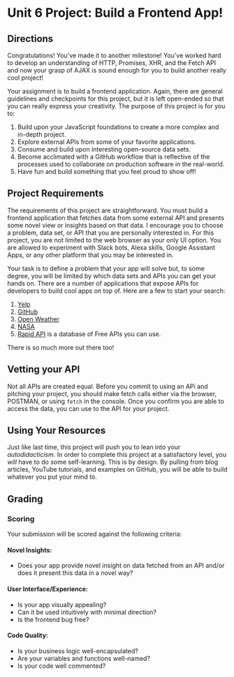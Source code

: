 # Unit 6 Project: Build a Frontend App!

## Directions
Congratulations! You've made it to another milestone! You've worked hard to develop an understanding of HTTP, Promises, XHR, and the Fetch API and now your grasp of AJAX is sound enough for you to build another really cool project!

Your assignment is to build a frontend application. Again, there are general guidelines and checkpoints for this project, but it is left open-ended so that you can really express your creativity. The purpose of this project is for you to:
  1. Build upon your JavaScript foundations to create a more complex and in-depth project.
  2. Explore external APIs from some of your favorite applications.
  3. Consume and build upon interesting open-source data sets.
  4. Become acclimated with a GitHub workflow that is reflective of the processes used to collaborate on production software in the real-world.
  4. Have fun and build something that you feel proud to show off!

## Project Requirements
The requirements of this project are straightforward. You must build a frontend application that fetches data from some external API and presents some novel view or insights based on that data. I encourage you to choose a problem, data set, or API that you are personally interested in. For this project, you are not limited to the web browser as your only UI option. You are allowed to experiment with Slack bots, Alexa skills, Google Assistant Apps, or any other platform that you may be interested in.

Your task is to define a problem that your app will solve but, to some degree, you will be limited by which data sets and APIs you can get your hands on. There are a number of applications that expose APIs for developers to build cool apps on top of. Here are a few to start your search:
  1. [Yelp](https://www.yelp.com/developers/documentation/v3)
  2. [GitHub](https://developer.github.com/v3/)
  3. [Open Weather](https://openweathermap.org/api)
  4. [NASA](https://api.nasa.gov/)
  5. [Rapid API](https://rapidapi.com/collection/list-of-free-apis) is a database of Free APIs you can use.

There is so much more out there too!

## Vetting your API 

Not all APIs are created equal. Before you commit to using an APi and pitching your project, you should make fetch calls either via the browser, POSTMAN, or using `fetch` in the console. Once you confirm you are able to access the data, you can use to the API for your project. 

## Using Your Resources

Just like last time, this project will push you to lean into your _autodidacticism_. In order to complete this project at a satisfactory level, you _will_ have to do some self-learning. This is by design. By pulling from blog articles, YouTube tutorials, and examples on GitHub, you will be able to build whatever you put your mind to.

## Grading
### Scoring
Your submission will be scored against the following criteria:

#### Novel Insights:
* Does your app provide novel insight on data fetched from an API and/or does it present this data in a novel way?

#### User Interface/Experience:
* Is your app visually appealing?
* Can it be used intuitively with minimal direction?
* Is the frontend bug free?

#### Code Quality:
* Is your business logic well-encapsulated?
* Are your variables and functions well-named?
* Is your code well commented?

